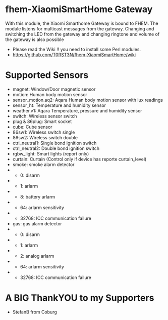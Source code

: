 # fhem-XiaomiSmartHome Gateway
With this module, the Xiaomi Smarthome Gateway is bound to FHEM. The module listens for multicast messages from the gateway. 
Changing and switching the LED from the gateway and changing ringtone and volume of the gateway is also possible

* Please read the Wiki !! you need to install some Perl modules.
* https://github.com/T0RST3N/fhem-XiaomiSmartHome/wiki

# Supported Sensors
* magnet: Window/Door magnetic sensor
* motion: Human body motion sensor
* sensor_motion.aq2: Aqara Human body motion sensor with lux readings
* sensor_ht: Temperature and humidity sensor
* weather.v1: Aqara Temperature, pressure and humidity sensor
* switch: Wireless sensor switch
* plug & 86plug: Smart socket
* cube: Cube sensor
* 86sw1: Wireless switch single
* 86sw2: Wireless switch double
* ctrl_neutral1: Single bond ignition switch
* ctrl_neutral2: Double bond ignition switch
* rgbw_light: Smart lights (report only)
* curtain: Curtain (Control only if device has reporte curtain_level)
* smoke: smoke alarm detector
* * 0: disarm
* * 1: arlarm
* * 8: battery arlarm
* * 64: arlarm sensitivity
* * 32768: ICC communication failure
* gas: gas alarm detector
* * 0: disarm
* * 1: arlarm
* * 2: analog arlarm
* * 64: arlarm sensitivity
* * 32768: ICC communication failure

# A BIG ThankYOU to my Supporters
* StefanB from Coburg
